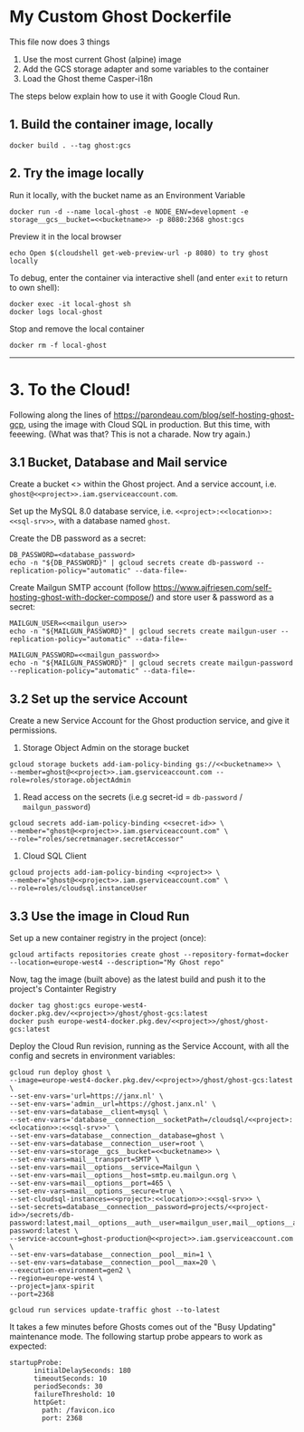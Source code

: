 # My Custom Ghost Dockerfile

This file now does 3 things
1. Use the most current Ghost (alpine) image
2. Add the GCS storage adapter and some variables to the container
3. Load the Ghost theme Casper-i18n

The steps below explain how to use it with Google Cloud Run.

## 1. Build the container image, locally

    docker build . --tag ghost:gcs

## 2. Try the image locally
Run it locally, with the bucket name as an Environment Variable
    
    docker run -d --name local-ghost -e NODE_ENV=development -e storage__gcs__bucket=<<bucketname>> -p 8080:2368 ghost:gcs

Preview it in the local browser

    echo Open $(cloudshell get-web-preview-url -p 8080) to try ghost locally

To debug, enter the container via interactive shell (and enter `exit` to return to own shell):

    docker exec -it local-ghost sh
    docker logs local-ghost

Stop and remove the local container

    docker rm -f local-ghost

---

# 3. To the Cloud!
Following along the lines of https://parondeau.com/blog/self-hosting-ghost-gcp, using the image with Cloud SQL in production. But this time, with feeewing. (What was that? This is not a charade. Now try again.)

## 3.1 Bucket, Database and Mail service
Create a bucket <<bucketname>> within the Ghost project. And a service account, i.e. `ghost@<<project>>.iam.gserviceaccount.com`.

Set up the MySQL 8.0 database service, i.e. `<<project>:<<location>>:<<sql-srv>>`, with a database named `ghost`.

Create the DB password as a secret:

    DB_PASSWORD=<database_password>
    echo -n "${DB_PASSWORD}" | gcloud secrets create db-password --replication-policy="automatic" --data-file=-

Create Mailgun SMTP account (follow https://www.ajfriesen.com/self-hosting-ghost-with-docker-compose/)
and store user & password as a secret:

    MAILGUN_USER=<<mailgun_user>>
    echo -n "${MAILGUN_PASSWORD}" | gcloud secrets create mailgun-user --replication-policy="automatic" --data-file=-

    MAILGUN_PASSWORD=<<mailgun_password>>
    echo -n "${MAILGUN_PASSWORD}" | gcloud secrets create mailgun-password --replication-policy="automatic" --data-file=-

## 3.2 Set up the service Account
Create a new Service Account for the Ghost production service, and give it permissions.

1. Storage Object Admin on the storage bucket
```
gcloud storage buckets add-iam-policy-binding gs://<<bucketname>> \
--member=ghost@<<project>>.iam.gserviceaccount.com --role=roles/storage.objectAdmin
```
1. Read access on the secrets (i.e.g secret-id = `db-password` / `mailgun_password`)
```
gcloud secrets add-iam-policy-binding <<secret-id>> \
--member="ghost@<<project>>.iam.gserviceaccount.com" \
--role="roles/secretmanager.secretAccessor"
```
1. Cloud SQL Client
```
gcloud projects add-iam-policy-binding <<project>> \
--member="ghost@<<project>>.iam.gserviceaccount.com" \
--role=roles/cloudsql.instanceUser
```
## 3.3 Use the image in Cloud Run
Set up a new container registry in the project (once):

    gcloud artifacts repositories create ghost --repository-format=docker --location=europe-west4 --description="My Ghost repo"

Now, tag the image (built above) as the latest build and push it to the project's Containter Registry

    docker tag ghost:gcs europe-west4-docker.pkg.dev/<<project>>/ghost/ghost-gcs:latest
    docker push europe-west4-docker.pkg.dev/<<project>>/ghost/ghost-gcs:latest

Deploy the Cloud Run revision, running as the Service Account, with all the config and secrets in environment variables:
```
gcloud run deploy ghost \
--image=europe-west4-docker.pkg.dev/<<project>>/ghost/ghost-gcs:latest \
--set-env-vars='url=https://janx.nl' \
--set-env-vars='admin__url=https://ghost.janx.nl' \
--set-env-vars=database__client=mysql \
--set-env-vars='database__connection__socketPath=/cloudsql/<<project>:<<location>>:<<sql-srv>>' \
--set-env-vars=database__connection__database=ghost \
--set-env-vars=database__connection__user=root \
--set-env-vars=storage__gcs__bucket=<<bucketname>> \
--set-env-vars=mail__transport=SMTP \
--set-env-vars=mail__options__service=Mailgun \
--set-env-vars=mail__options__host=smtp.eu.mailgun.org \
--set-env-vars=mail__options__port=465 \
--set-env-vars=mail__options__secure=true \
--set-cloudsql-instances=<<project>:<<location>>:<<sql-srv>> \
--set-secrets=database__connection__password=projects/<<project-id>>/secrets/db-password:latest,mail__options__auth__user=mailgun_user,mail__options__auth__pass=mailgun-password:latest \
--service-account=ghost-production@<<project>>.iam.gserviceaccount.com \
--set-env-vars=database__connection__pool__min=1 \
--set-env-vars=database__connection__pool__max=20 \
--execution-environment=gen2 \
--region=europe-west4 \
--project=janx-spirit
--port=2368

gcloud run services update-traffic ghost --to-latest
```
It takes a few minutes before Ghosts comes out of the "Busy Updating" maintenance mode. The following startup probe appears to work as expected:
```
startupProbe:
      initialDelaySeconds: 180
      timeoutSeconds: 10
      periodSeconds: 30
      failureThreshold: 10
      httpGet:
        path: /favicon.ico
        port: 2368
```
